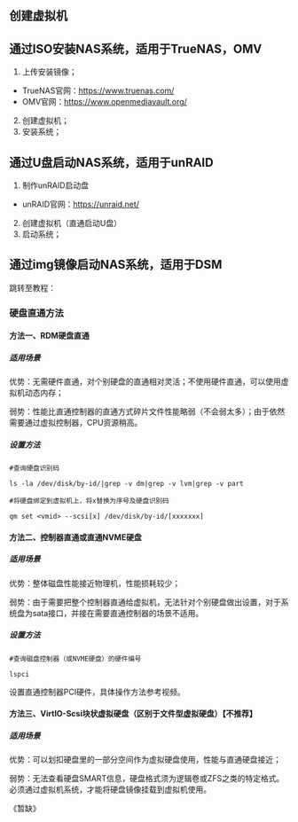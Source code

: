## 创建虚拟机

## 通过ISO安装NAS系统，适用于TrueNAS，OMV
1. 上传安装镜像；
- TrueNAS官网：https://www.truenas.com/
- OMV官网：https://www.openmediavault.org/
2. 创建虚拟机；
3. 安装系统；

## 通过U盘启动NAS系统，适用于unRAID
1. 制作unRAID启动盘
- unRAID官网：https://unraid.net/
2. 创建虚拟机（直通启动U盘）
3. 启动系统；

## 通过img镜像启动NAS系统，适用于DSM
跳转至教程：

### 硬盘直通方法

#### 方法一、RDM硬盘直通
##### 适用场景
优势：无需硬件直通，对个别硬盘的直通相对灵活；不使用硬件直通，可以使用虚拟机动态内存；

弱势：性能比直通控制器的直通方式碎片文件性能略弱（不会弱太多）；由于依然需要通过虚拟控制器，CPU资源稍高。

##### 设置方法
```
#查询硬盘识别码

ls -la /dev/disk/by-id/|grep -v dm|grep -v lvm|grep -v part
```

```
#将硬盘绑定到虚拟机上，将x替换为序号及硬盘识别码

qm set <vmid> --scsi[x] /dev/disk/by-id/[xxxxxxx]
```

#### 方法二、控制器直通或直通NVME硬盘
##### 适用场景
优势：整体磁盘性能接近物理机，性能损耗较少；

弱势：由于需要把整个控制器直通给虚拟机，无法针对个别硬盘做出设置，对于系统盘为sata接口，并接在需要直通控制器的场景不适用。

##### 设置方法

```
#查询磁盘控制器（或NVME硬盘）的硬件编号

lspci
```

设置直通控制器PCI硬件，具体操作方法参考视频。

#### 方法三、VirtIO-Scsi块状虚拟硬盘（区别于文件型虚拟硬盘）【不推荐】
##### 适用场景
优势：可以划扣硬盘里的一部分空间作为虚拟硬盘使用，性能与直通硬盘接近；

弱势：无法查看硬盘SMART信息，硬盘格式须为逻辑卷或ZFS之类的特定格式。必须通过虚拟机系统，才能将硬盘镜像挂载到虚拟机使用。

《暂缺》

